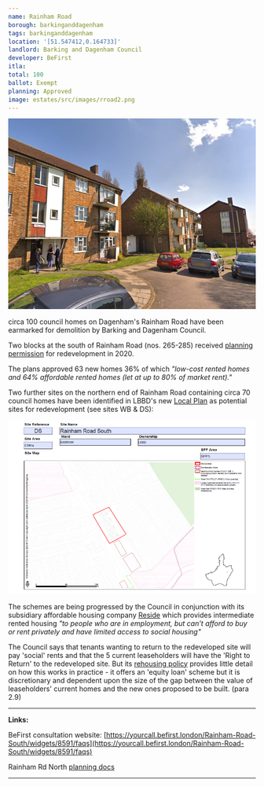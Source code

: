 ```yaml
---
name: Rainham Road
borough: barkinganddagenham
tags: barkinganddagenham
location: '[51.547412,0.164733]'
landlord: Barking and Dagenham Council
developer: BeFirst
itla:
total: 100
ballot: Exempt
planning: Approved
image: estates/src/images/rroad2.png
---
```

![Rainham Rd estate image](src/images/rroad2.png)

circa 100 council homes on Dagenham's Rainham Road have been earmarked for demolition by Barking and Dagenham Council.

Two blocks at the south of Rainham Road (nos. 265-285) received [planning permission](https://online-befirst.lbbd.gov.uk/planning/index.html?fa=getApplication&id=18275) for redevelopment in 2020.

The plans approved 63 new homes 36% of which _"low-cost rented homes and 64% affordable rented homes (let at up to 80% of market rent)."_

Two further sites on the northern end of Rainham Road containing circa 70 council homes have been identified in LBBD's new [Local Plan](https://www.lbbd.gov.uk/sites/default/files/2024-10/Barking%20and%20Dagenham%20Local%20Plan%202037%20Appendix%202%20Site%20Allocation%20Proformas.pdf) as potential sites for redevelopment (see sites WB & DS):

![Rainham Rd estate image](src/images/rainhamroadsite.png)

The schemes are being progressed by the Council in conjunction with its subsidiary affordable housing company [Reside](https://www.lbbd.gov.uk/affordable-rents-reside-housing) which provides intermediate rented housing _"to people who are in employment, but can’t afford to buy or rent privately and have limited access to social housing"_

The Council says that tenants wanting to return to the redeveloped site will pay 'social' rents and that the 5 current leaseholders will have the 'Right to Return' to the redeveloped site. But its [rehousing policy](https://modgov.lbbd.gov.uk/Internet/documents/s131918/Estate%20Renewal%20Report.pdf) provides little detail on how this works in practice - it offers an 'equity loan' scheme but it is discretionary and dependent upon the size of the gap between the value of leaseholders' current homes and the new ones proposed to be built. (para 2.9) 

---

__Links:__

BeFirst consultation website: [https://yourcall.befirst.london/Rainham-Road-South/widgets/8591/faqs](https://yourcall.befirst.london/Rainham-Road-South/widgets/8591/faqs) 

Rainham Rd North [planning docs](https://online-befirst.lbbd.gov.uk/planning/index.html?fa=getApplication&id=18275)


---

<!------------THE CODE BELOW RENDERS THE MAP - DO NOT EDIT! ---------------------------->

<div id="map" style="width: 100%; height: 400px;"></div>

<script>
  var map = L.map('map').setView({{ location }}, 13);
  L.tileLayer('https://tile.openstreetmap.org/{z}/{x}/{y}.png', {
  maxZoom: 19,
attribution: '&copy; <a href="http://www.openstreetmap.org/copyright">OpenStreetMap</a>'
}).addTo(map);
var circle = L.circle({{ location }}, {
    color: 'red',
    fillColor: '#f03',
    fillOpacity: 0.5,
    radius: 500
}).addTo(map);
</script>
